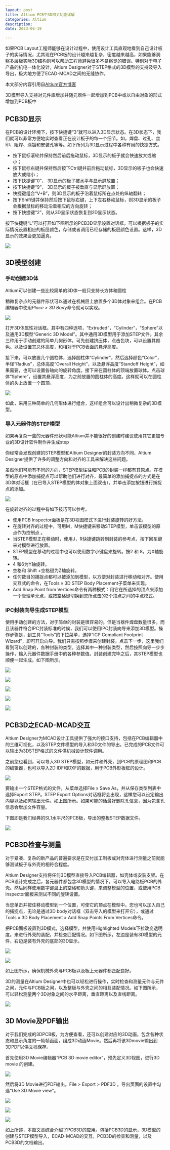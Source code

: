 ```yaml
---
layout: post
title: Altium PCB中3D相关功能详解
categories: Altium
description: 
date: 2023-06-19

---
```


如果PCB Layout工程师能够在设计过程中，使用设计工具直观地看到自己设计板子的实际情况，尤其现在PCB板的设计越来越复杂，密度越来越高，如果能够洞察多层板实际3D结构则可以帮助工程师避免很多不易察觉的错误。特别对于电子产品的机电一体化设计，Altium Designer对于STEP格式的3D模型的支持及导入导出，极大地方便了ECAD-MCAD之间的无缝协作。

本文部分内容引用自[Altium官方博客](https://www.altium.com.cn/blog/pcb%E4%B8%AD3d%E7%9B%B8%E5%85%B3%E5%8A%9F%E8%83%BD%E8%AF%A6%E8%A7%A3)

3D模型导入支持对元件库增加并随元器件一起增加到PCB中或以自由对象的形式增加到PCB板中

## PCB3D显示

在PCB的设计环境下，按下快捷键“3”就可以进入3D显示状态。在3D状态下，我们就可以非常方便地实时查看正在设计板子的每一个细节。如，焊盘、过孔、丝印、阻焊、涂镀和安装孔等等。如下所列为3D显示过程中各种有用的快捷方式。

*   按下鼠标滚轮并保持然后前后拖动鼠标，3D显示的板子就会快速放大或缩小；
*   按下鼠标右键并保持然后按下Ctrl键并前后拖动鼠标，3D显示的板子也会快速放大或缩小；
*   按下快捷键“0”， 3D显示的板子被水平与显示屏放置；
*   按下快捷键“9”， 3D显示的板子被垂直与显示屏放置；
*   快捷键组合“V+B”，则3D显示的板子沿着鼠标所在点处的纵轴翻转；
*   按下Shift键并保持然后按下鼠标右键，上下左右移动鼠标，则3D显示的板子会根据鼠标的移动沿着相应的方向旋转；
*   按下快捷键“2”，则从3D显示状态恢复到2D显示状态。

按下快捷键“L”可以打开如下图所示的PCB3D显示设置对话框，可以根据板子的实际情况设置相应的板层颜色，存储或者调用已经存储的板层颜色设置。这样，3D显示的效果会更加逼真。 

![](http://www.altium.com.cn/blog/sites/cn.blog/files/101605.png)


## 3D模型创建

### 手动创建3D体

Altium可以创建一些比较简单的3D体一般只支持长方体和圆柱

稍微复杂点的元器件形状可以通过在机械层上放置多个3D体对象来组合。在PCB编辑器中使用*Place > 3D Body*命令就可以实现。

![](http://www.altium.com.cn/blog/sites/cn.blog/files/101608.png)

打开3D体属性对话框。其中有四种选项，“Extruded”，“Cylinder”，“Sphere”以及通用3D模型“Generic 3D Model”。其中通用3D模型用于添加STEP文件。其余三种用于手动创建的简单几何形体。可先创建挤压体，点击色块，可以设置其颜色。以及设置其总体高度，和相对于PCB表面的悬浮高度。

接下来，可以放置几个圆柱体，选择圆柱体“Cylinder”，然后选择颜色“Color”，半径“Radius”，总体高度“Overall Height”，以及悬浮高度“Standoff Height”，如果需要，也可以设置各轴向的旋转角度。接下来在圆柱体的顶端放置球体。点击球体“Sphere”，设置其悬浮高度，为之前放置的圆柱体的高度。这样就可以在圆柱体的头上放置一个圆顶。

![](http://www.altium.com.cn/blog/sites/cn.blog/files/101604.png)

如此，采用三种简单的几何形体进行组合，这样组合可以设计出稍微复杂的3D模型。

### 导入元器件的STEP模型

如果再复杂一些的元器件形状可能Altium并不能很好的创建时建议使用其它更加专业的3D设计软件制作并生成step

你经常会发现创建的STEP模型和Altium Designer的封装方向不同，Altium Designer提供了许多的调整方向和对齐的工具来解决这些问题。

虽然他们可能有不同的方向，STEP模型往往和PCB的封装一样都有其原点。在模型的原点中添加捕捉点可以帮助他们进行对齐，最简单的添加捕捉点的方式是在3D体对话框（在已导入STEP模型的体对象上面双击），并单击添加按钮进行捕捉点的添加。

![](http://www.altium.com.cn/blog/sites/cn.blog/files/101617.png)

在旋转对齐的过程中有如下技巧可以参考。

*   使用PCB Inspector面板是在3D视图模式下进行封装旋转的好方法。
*   在旋转对齐的过程中，可用M，M快捷键来移动STEP模型，单击该模型的原点作为控制点 。
*   当STEP模型正在移动时，使用J，R快捷键跳转到封装的参考点，按下回车键来对模型进行放置。
*   STEP模型在移动的过程中也可以使用数字小键盘来旋转。按2 和 8，为X轴旋转。
*   4 和6为Y轴旋转。
*   空格和 Shift +空格键为Z轴旋转。
*   任何数目的捕捉点都可以被添加到模型，以方便对封装进行移动和对齐。使用交互式的命令，在Tools » 3D STEP Body Placement子菜单来实现。
*   Add Snap Point from Vertices命令有两种模式：用它在所选择的顶点来添加一个管理单元点，或按空格键切换到您所点击的2个顶点之间的中点模式。

### IPC封装向导生成STEP模型

使用手动创建的方法，对于简单的封装是很容易的。但是当器件焊盘数量很多，而且该器件符合IPC封装标准的时候，我们可以使用IPC封装向导来添加3D模型。操作步骤是，到工具“Tools”的下拉菜单，选择“ICP Compliant Footprint Wizard”，即可开启向导。我们只需按照步骤来创建封装。点击下一步，这里我们看到可以创建的，各种封装的类型。选择其中一种封装类型，然后按照向导一步步操作，输入元器件数据手册中的各种参数值。封装创建完毕之后，其STEP模型也顺便一起生成。如下图所示。

![](http://www.altium.com.cn/blog/sites/cn.blog/files/101616.png)

![](http://www.altium.com.cn/blog/sites/cn.blog/files/101603.png)

![](http://www.altium.com.cn/blog/sites/cn.blog/files/101610.png)

![](http://www.altium.com.cn/blog/sites/cn.blog/files/101606.png)

![](http://www.altium.com.cn/blog/sites/cn.blog/files/101620.png)

## PCB3D之ECAD-MCAD交互


Altium Designer为MCAD设计工具提供了强大的接口支持，包括在PCB编辑器中的三维可视化，以及STEP文件模型的导入和3D文件的导出。已完成的PCB文件可以输出为3DSTEP格式的文件供机械设计软件调用。

之前您也看到，可以导入3D STEP模型，如元件和外壳，到PCB的原理图和PCB的编辑器，也可以导入2D IDF和DXF的数据，用于PCB外形板框的设计。

![](http://www.altium.com.cn/blog/sites/cn.blog/files/101621.png)

要输出一个STEP格式的文件，从菜单选择File » Save As，并从保存类型列表中选择Export STEP。STEP Export Options对话框将会出现，这样您可以设定输出内容以及如何输出元件。如上图所示。如果可能的话最好删除孔信息，因为包含孔信息会增加文件容量。

下图即是我们经典的SL1水平尺的PCB板，导出的整板STEP数据文件。

![](http://www.altium.com.cn/blog/sites/cn.blog/files/101611.png)

## PCB3D检查与测量


对于紧凑、复杂的新产品的普遍要求是在交付加工制板或对壳体进行测量之前就能够测试板子与外壳的相符合程度。

Altium Designer支持将任何3D模型直接导入PCB编辑器，如壳体或安装支架。在PCB设计完成之后，各元器件都包含3D模型的情况下，可以导入电路板PCB的外壳。然后同样使用数字键盘上的空格和箭头键，来调整模型的位置，或使用PCB Inspector面板来测试不同的旋转设置。

当您单击并按住移动模型到一个位置，可使它的顶点在模型中。您也可以加入自己的捕捉点，无论是通过3D body对话框（双击导入的模型来打开它），或通过Tools » 3D Body Placement » Add Snap Points From Vertices命令。

把PCB面板设置到3D模式，选择模型，并使用Highlighted Models下拉改变透明度。来进行外壳的装配，并检查匹配情况。如下图所示，左边是装有3D模型的元件，右边是装有外壳的底部的3D显示。

![](http://www.altium.com.cn/blog/sites/cn.blog/files/101615.png)

![](http://www.altium.com.cn/blog/sites/cn.blog/files/101609.png)

如上图所示，确保机械外壳与PCB板以及板上元器件都匹配良好。

3D的测量在Altium Designer中也可以轻松进行操作，实时检查和测量元件与元件之间，元件与PCB板之间，以及整板与外壳之间的相互装配情况。如下图所示，可以轻松测量两个3D对象之间的水平距离，垂直距离以及直线距离。

![](http://www.altium.com.cn/blog/sites/cn.blog/files/101618.png)

## 3D Movie及PDF输出


对于我们完成的3DPCB板，为方便查看，还可以创建对应的3D动画，包含各种状态和显示角度的一帧帧画面，组成3D动画Movie。然后再将该3Dmovie输出到3DPDF以供文档保存。

首先使用3D Movie编辑器“PCB 3D movie editor”，预先定义3D视图，进行3D movie 的创建。

![](http://www.altium.com.cn/blog/sites/cn.blog/files/101612.png)

然后将3D Movie进行PDF输出。File > Export > PDF3D 。导出页面的设置中勾选“Use 3D Movie view”。

![](http://www.altium.com.cn/blog/sites/cn.blog/files/101602.png)

![](http://www.altium.com.cn/blog/sites/cn.blog/files/101601.png)

![](http://www.altium.com.cn/blog/sites/cn.blog/files/101614.png)

如上所述，本篇文章综合介绍了PCB3D的应用。包括PCB3D的显示，3D模型的创建与STEP模型导入，ECAD-MCAD的交互，PCB3D的检查和测量，以及PCB3D的文档输出。
